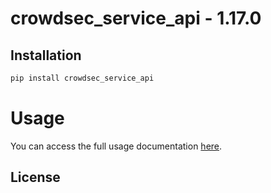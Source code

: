 # crowdsec_service_api - 1.17.0


## Installation

```bash
pip install crowdsec_service_api
```

# Usage
You can access the full usage documentation [here](https://github.com/crowdsecurity/crowdsec-service-api-sdk-python/tree/main/doc).

## License

